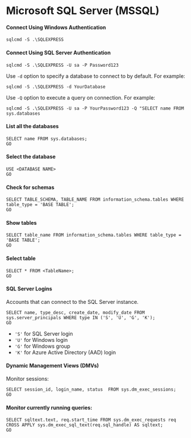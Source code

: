 # Microsoft SQL Server (MSSQL)

#### Connect Using Windows Authentication
```
sqlcmd -S .\SQLEXPRESS
```

#### Connect Using SQL Server Authentication
```
sqlcmd -S .\SQLEXPRESS -U sa -P Password123
```

Use ```-d``` option to specify a database to connect to by default. For example:
```
sqlcmd -S .\SQLEXPRESS -d YourDatabase
```

Use ```-Q``` option to execute a query on connection. For example:
```
sqlcmd -S .\SQLEXPRESS -U sa -P YourPassword123 -Q "SELECT name FROM sys.databases
```

#### List all the databases
```
SELECT name FROM sys.databases;
GO
```

#### Select the database
```
USE <DATABASE NAME>
GO
```

#### Check for schemas
```
SELECT TABLE_SCHEMA, TABLE_NAME FROM information_schema.tables WHERE table_type = 'BASE TABLE';
GO
```

#### Show tables
```
SELECT table_name FROM information_schema.tables WHERE table_type = 'BASE TABLE';
GO
```

#### Select table
```
SELECT * FROM <TableName>;
GO
```

#### SQL Server Logins

Accounts that can connect to the SQL Server instance.
```
SELECT name, type_desc, create_date, modify_date FROM sys.server_principals WHERE type IN ('S', 'U', 'G', 'K');
GO
```

- ```'S'``` for SQL Server login
- ```'U'``` for Windows login
- ```'G'``` for Windows group
- ```'K'``` for Azure Active Directory (AAD) login


#### Dynamic Management Views (DMVs)

Monitor sessions:
```
SELECT session_id, login_name, status  FROM sys.dm_exec_sessions;
GO
```

#### Monitor currently running queries:
```
SELECT sqltext.text, req.start_time FROM sys.dm_exec_requests req CROSS APPLY sys.dm_exec_sql_text(req.sql_handle) AS sqltext;
GO
```
